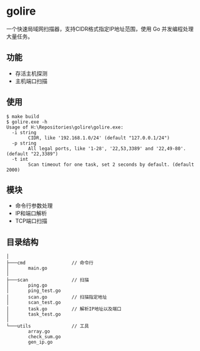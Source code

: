 # golire
一个快速局域网扫描器，支持CIDR格式指定IP地址范围，使用 Go 并发编程处理大量任务。

## 功能

- 存活主机探测
- 主机端口扫描

## 使用

```shell
$ make build
$ golire.exe -h
Usage of H:\Repositories\golire\golire.exe:
  -i string
        CIDR, like '192.168.1.0/24' (default "127.0.0.1/24")
  -p string
        All legal ports, like '1-28', '22,53,3389' and '22,49-80'. (default "22,3389")
  -t int
        Scan timeout for one task, set 2 seconds by default. (default 2000)
```

## 模块

- 命令行参数处理
- IP和端口解析
- TCP端口扫描

## 目录结构

```
│
├───cmd                 // 命令行
│       main.go
│
├───scan                // 扫描
│       ping.go
│       ping_test.go
│       scan.go         // 扫描指定地址
│       scan_test.go
│       task.go         // 解析IP地址以及端口
│       task_test.go
│
└───utils               // 工具
        array.go
        check_sum.go
        gen_ip.go
```